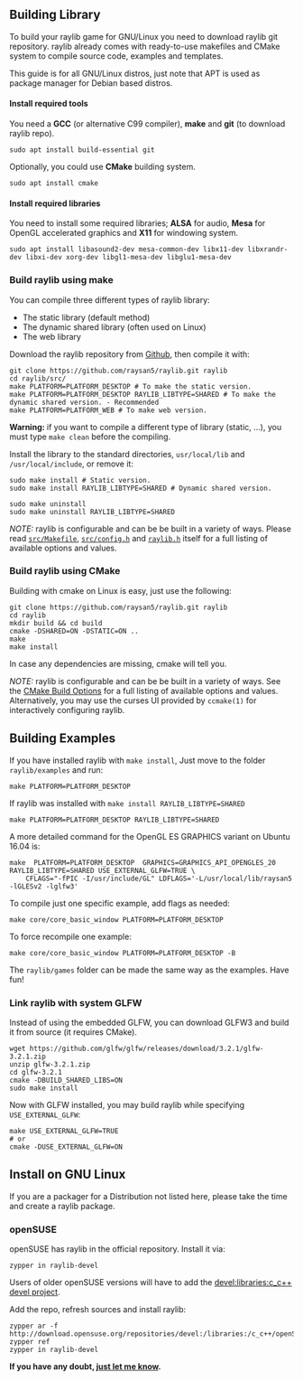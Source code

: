 ## Building Library

To build your raylib game for GNU/Linux you need to download raylib git repository. raylib already comes with ready-to-use makefiles and CMake system to compile source code, examples and templates.  

This guide is for all GNU/Linux distros, just note that APT is used as package manager for Debian based distros.

#### Install required tools
You need a **GCC** (or alternative C99 compiler), **make** and **git** (to download raylib repo). 

    sudo apt install build-essential git

Optionally, you could use **CMake** building system.

    sudo apt install cmake

#### Install required libraries
You need to install some required libraries; **ALSA** for audio, **Mesa** for OpenGL accelerated graphics and **X11** for windowing system.

    sudo apt install libasound2-dev mesa-common-dev libx11-dev libxrandr-dev libxi-dev xorg-dev libgl1-mesa-dev libglu1-mesa-dev

### Build raylib using make
You can compile three different types of raylib library:

* The static library (default method)
* The dynamic shared library (often used on Linux)
* The web library

Download the raylib repository from [Github](https://github.com/raysan5/raylib), then compile it with:

    git clone https://github.com/raysan5/raylib.git raylib
    cd raylib/src/
    make PLATFORM=PLATFORM_DESKTOP # To make the static version.
    make PLATFORM=PLATFORM_DESKTOP RAYLIB_LIBTYPE=SHARED # To make the dynamic shared version. - Recommended
    make PLATFORM=PLATFORM_WEB # To make web version.

**Warning:** if you want to compile a different type of library (static, ...), you must type `make clean` before the compiling.

Install the library to the standard directories, `usr/local/lib` and `/usr/local/include`, or remove it:

    sudo make install # Static version.
    sudo make install RAYLIB_LIBTYPE=SHARED # Dynamic shared version.
    
    sudo make uninstall
    sudo make uninstall RAYLIB_LIBTYPE=SHARED

_NOTE:_ raylib is configurable and can be be built in a variety of ways. Please read [`src/Makefile`](https://github.com/raysan5/raylib/blob/master/src/Makefile), [`src/config.h`](https://github.com/raysan5/raylib/blob/master/src/config.h) and [`raylib.h`](https://github.com/raysan5/raylib/blob/master/src/raylib.h) itself for a full listing of available options and values.

### Build raylib using CMake

Building with cmake on Linux is easy, just use the following:
```
git clone https://github.com/raysan5/raylib.git raylib
cd raylib
mkdir build && cd build
cmake -DSHARED=ON -DSTATIC=ON ..
make
make install
```
In case any dependencies are missing, cmake will tell you.

_NOTE:_ raylib is configurable and can be be built in a variety of ways. See the [CMake Build Options](https://github.com/raysan5/raylib/wiki/CMake-Build-Options) for a full listing of available options and values. Alternatively, you may use the curses UI provided by `ccmake(1)` for interactively configuring raylib.

## Building Examples

If you have installed raylib with `make install`, Just move to the folder `raylib/examples` and run:

    make PLATFORM=PLATFORM_DESKTOP

If raylib was installed with `make install RAYLIB_LIBTYPE=SHARED`

    make PLATFORM=PLATFORM_DESKTOP RAYLIB_LIBTYPE=SHARED

A more detailed command for the OpenGL ES GRAPHICS variant on Ubuntu 16.04 is:

    make  PLATFORM=PLATFORM_DESKTOP  GRAPHICS=GRAPHICS_API_OPENGLES_20 RAYLIB_LIBTYPE=SHARED USE_EXTERNAL_GLFW=TRUE \
        CFLAGS="-fPIC -I/usr/include/GL" LDFLAGS='-L/usr/local/lib/raysan5 -lGLESv2 -lglfw3'
    
To compile just one specific example, add flags as needed:

    make core/core_basic_window PLATFORM=PLATFORM_DESKTOP

To force recompile one example:

    make core/core_basic_window PLATFORM=PLATFORM_DESKTOP -B

The `raylib/games` folder can be made the same way as the examples. Have fun!


### Link raylib with system GLFW

Instead of using the embedded GLFW, you can download GLFW3 and build it from source (it requires CMake).

    wget https://github.com/glfw/glfw/releases/download/3.2.1/glfw-3.2.1.zip
    unzip glfw-3.2.1.zip
    cd glfw-3.2.1
    cmake -DBUILD_SHARED_LIBS=ON
    sudo make install

Now with GLFW installed, you may build raylib while specifying `USE_EXTERNAL_GLFW`:

```
make USE_EXTERNAL_GLFW=TRUE
# or
cmake -DUSE_EXTERNAL_GLFW=ON
```

## Install on GNU Linux

If you are a packager for a Distribution not listed here, please take the time and create a raylib package.

### openSUSE
openSUSE has raylib in the official repository. Install it via:

```
zypper in raylib-devel
```

Users of older openSUSE versions will have to add the [devel:libraries:c_c++ devel project](https://build.opensuse.org/project/show/devel:libraries:c_c++).

Add the repo, refresh sources and install raylib:
```
zypper ar -f http://download.opensuse.org/repositories/devel:/libraries:/c_c++/openSUSE_Factory/devel:libraries:c_c++.repo
zypper ref
zypper in raylib-devel
```

**If you have any doubt, [just let me know][raysan5].**

[raysan5]: mailto:ray@raylib.com "Ramon Santamaria - Ray San"